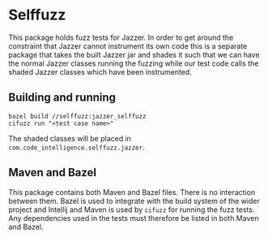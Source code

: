 # Selffuzz

This package holds fuzz tests for Jazzer. In order to get around the
constraint that Jazzer cannot instrument its own code this is a separate
package that takes the built Jazzer jar and shades it such that we can
have the normal Jazzer classes running the fuzzing while our test code
calls the shaded Jazzer classes which have been instrumented.

## Building and running

```shell
bazel build //selffuzz:jazzer_selffuzz
cifuzz run "<test case name>"
```

The shaded classes will be placed in `com.code_intelligence.selffuzz.jazzer`.

## Maven and Bazel

This package contains both Maven and Bazel files. There is no interaction
between them. Bazel is used to integrate with the build system of the wider
project and Intellij and Maven is used by `cifuzz` for running the fuzz tests.
Any dependencies used in the tests must therefore be listed in both Maven and Bazel.
